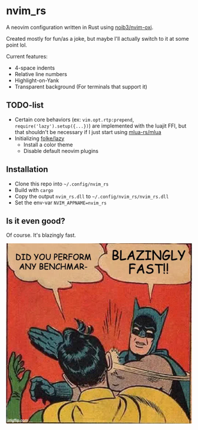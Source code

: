 # nvim_rs

A neovim configuration written in Rust using [noib3/nvim-oxi](https://github.com/noib3/nvim-oxi).

Created mostly for fun/as a joke, but maybe I'll actually switch to it at some point lol.

Current features:
- 4-space indents
- Relative line numbers
- Highlight-on-Yank
- Transparent background (For terminals that support it)

## TODO-list

- Certain core behaviors (ex: `vim.opt.rtp:prepend`, `require('lazy').setup({...})`) are implemented with the luajit FFI, but that shouldn't be necessary if I just start using [mlua-rs/mlua](https://github.com/mlua-rs/mlua)
- Initializing [folke/lazy](https://github.com/folke/lazy.nvim)
    - Install a color theme
    - Disable default neovim plugins

## Installation

- Clone this repo into `~/.config/nvim_rs`
- Build with `cargo`
- Copy the output `nvim_rs.dll` to `~/.config/nvim_rs/nvim_rs.dll`
- Set the env-var `NVIM_APPNAME=nvim_rs`

## Is it even good?

Of course. It's blazingly fast.

![BLAZINGLY FAST](./images/blazing.webp)
